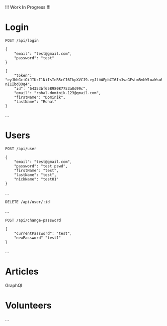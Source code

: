 !!! Work In Progress !!!
# Login
`POST /api/login`

```
{
    "email": "test@gmail.com",
    "password": "test"
}
```

```
{
    "token": "eyJhbGciOiJIUzI1NiIsInR5cCI6IkpXVCJ9.eyJlbWFpbCI6InJvaGFsLmRvbWluaWsuMTIzQGdtYWlsLmNvbSIsImlkIjoiNjQzNTNiZjY1ODk4MDg3NzUzYTBkOTljIiwiaWF0IjoxNjgzMDM2MjI2LCJleHAiOjE2ODMwMzk4MjZ9.XjL8SVIhBZttuaz0tZoGMcwSj048ooMj-nI1IbdOOq4",
    "id": "64353bf65898087753a0d99c",
    "email": "rohal.dominik.123@gmail.com",
    "firstName": "Dominik",
    "lastName": "Rohal"
}
```
...

# Users
`POST /api/user`

```
{
    "email": "test@gmail.com",
    "password": "test pswd",
    "firstName": "test",
    "lastName": "test",
    "nickName": "test01"
}
```

...

`DELETE /api/user/:id`

...

`POST /api/change-password`

```
{
    "currentPassword": "test",
    "newPassword" "test1"
}
```

...


# Articles


GraphQl



# Volunteers
...
